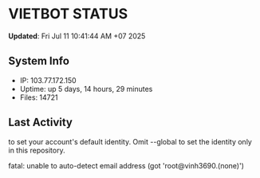 # VIETBOT STATUS
**Updated**: Fri Jul 11 10:41:44 AM +07 2025

## System Info
- IP: 103.77.172.150
- Uptime: up 5 days, 14 hours, 29 minutes
- Files: 14721

## Last Activity

to set your account's default identity.
Omit --global to set the identity only in this repository.

fatal: unable to auto-detect email address (got 'root@vinh3690.(none)')
